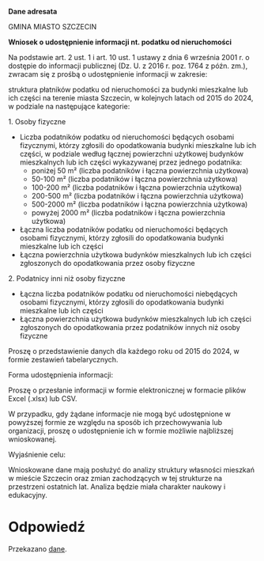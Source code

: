**Dane adresata**

GMINA MIASTO SZCZECIN

**Wniosek o udostępnienie informacji nt. podatku od nieruchomości**

Na podstawie art. 2 ust. 1 i art. 10 ust. 1 ustawy z dnia 6 września 2001 r. o dostępie do informacji publicznej (Dz. U. z 2016 r. poz. 1764 z późn. zm.), zwracam się z prośbą o udostępnienie informacji w zakresie:

struktura płatników podatku od nieruchomości za budynki mieszkalne lub ich części na terenie miasta Szczecin, w kolejnych latach od 2015 do 2024, w podziale na następujące kategorie:

1\. Osoby fizyczne

* Liczba podatników podatku od nieruchomości będących osobami fizycznymi, którzy zgłosili do opodatkowania budynki mieszkalne lub ich części, w podziale według łącznej powierzchni użytkowej budynków mieszkalnych lub ich części wykazywanej przez jednego podatnika:  
  * poniżej 50 m² (liczba podatników i łączna powierzchnia użytkowa)  
  * 50-100 m² (liczba podatników i łączna powierzchnia użytkowa)  
  * 100-200 m² (liczba podatników i łączna powierzchnia użytkowa)  
  * 200-500 m² (liczba podatników i łączna powierzchnia użytkowa)  
  * 500-2000 m² (liczba podatników i łączna powierzchnia użytkowa)  
  * powyżej 2000 m² (liczba podatników i łączna powierzchnia użytkowa)  
* Łączna liczba podatników podatku od nieruchomości będących osobami fizycznymi, którzy zgłosili do opodatkowania budynki mieszkalne lub ich części  
* Łączna powierzchnia użytkowa budynków mieszkalnych lub ich części zgłoszonych do opodatkowania przez osoby fizyczne

2\. Podatnicy inni niż osoby fizyczne

* Łączna liczba podatników podatku od nieruchomości niebędących osobami fizycznymi, którzy zgłosili do opodatkowania budynki mieszkalne lub ich części  
* Łączna powierzchnia użytkowa budynków mieszkalnych lub ich części zgłoszonych do opodatkowania przez podatników innych niż osoby fizyczne

Proszę o przedstawienie danych dla każdego roku od 2015 do 2024, w formie zestawień tabelarycznych.

Forma udostępnienia informacji:

Proszę o przesłanie informacji w formie elektronicznej w formacie plików Excel (.xlsx) lub CSV.

W przypadku, gdy żądane informacje nie mogą być udostępnione w powyższej formie ze względu na sposób ich przechowywania lub organizacji, proszę o udostępnienie ich w formie możliwie najbliższej wnioskowanej.

Wyjaśnienie celu:

Wnioskowane dane mają posłużyć do analizy struktury własności mieszkań w mieście Szczecin oraz zmian zachodzących w tej strukturze na przestrzeni ostatnich lat. Analiza będzie miała charakter naukowy i edukacyjny.

# Odpowiedź

Przekazano [dane](/data/Szczecin_2015_2024).